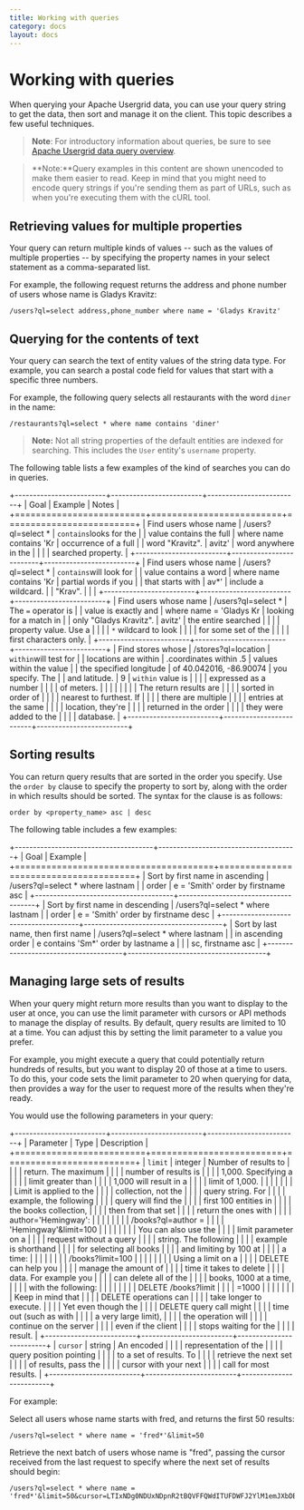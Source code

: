```yaml
---
title: Working with queries
category: docs
layout: docs
---
```


Working with queries
====================

When querying your Apache Usergrid data, you can use your query string to
get the data, then sort and manage it on the client. This topic
describes a few useful techniques.

> **Note**: For introductory information about queries, be sure to see
> [Apache Usergrid data query overview](/app-services-data-query-overview).

> **Note:**Query examples in this content are shown unencoded to make
> them easier to read. Keep in mind that you might need to encode query
> strings if you're sending them as part of URLs, such as when you're
> executing them with the cURL tool.

Retrieving values for multiple properties
-----------------------------------------

Your query can return multiple kinds of values -- such as the values of
multiple properties -- by specifying the property names in your select
statement as a comma-separated list.

For example, the following request returns the address and phone number
of users whose name is Gladys Kravitz:

    /users?ql=select address,phone_number where name = 'Gladys Kravitz'

Querying for the contents of text
---------------------------------

Your query can search the text of entity values of the string data type.
For example, you can search a postal code field for values that start
with a specific three numbers.

For example, the following query selects all restaurants with the word
`diner` in the name:

    /restaurants?ql=select * where name contains 'diner'

> **Note:** Not all string properties of the default entities are
> indexed for searching. This includes the `User` entity's `username`
> property.

The following table lists a few examples of the kind of searches you can
do in queries.

+-------------------------+-------------------------+-------------------------+
| Goal                    | Example                 | Notes                   |
+=========================+=========================+=========================+
| Find users whose name   |     /users?ql=select *  | `contains`looks for the |
| value contains the full | where name contains 'Kr | occurrence of a full    |
| word "Kravitz".         | avitz'                  | word anywhere in the    |
|                         |                         | searched property.      |
+-------------------------+-------------------------+-------------------------+
| Find users whose name   |     /users?ql=select *  | `contains`will look for |
| value contains a word   | where name contains 'Kr | partial words if you    |
| that starts with        | av*'                    | include a wildcard.     |
| "Krav".                 |                         |                         |
+-------------------------+-------------------------+-------------------------+
| Find users whose name   |     /users?ql=select *  | The `=` operator is     |
| value is exactly and    | where name = 'Gladys Kr | looking for a match in  |
| only "Gladys Kravitz".  | avitz'                  | the entire searched     |
|                         |                         | property value. Use a   |
|                         |                         | `*` wildcard to look    |
|                         |                         | for some set of the     |
|                         |                         | first characters only.  |
+-------------------------+-------------------------+-------------------------+
| Find stores whose       |     /stores?ql=location | `within`will test for   |
| locations are within    | .coordinates within .5  | values within the value |
| the specified longitude | of 40.042016, -86.90074 | you specify. The        |
| and latitude.           | 9                       | `within` value is       |
|                         |                         | expressed as a number   |
|                         |                         | of meters.              |
|                         |                         |                         |
|                         |                         | The return results are  |
|                         |                         | sorted in order of      |
|                         |                         | nearest to furthest. If |
|                         |                         | there are multiple      |
|                         |                         | entries at the same     |
|                         |                         | location, they're       |
|                         |                         | returned in the order   |
|                         |                         | they were added to the  |
|                         |                         | database.               |
+-------------------------+-------------------------+-------------------------+

Sorting results
---------------

You can return query results that are sorted in the order you specify.
Use the `order by` clause to specify the property to sort by, along with
the order in which results should be sorted. The syntax for the clause
is as follows:

    order by <property_name> asc | desc

The following table includes a few examples:

+--------------------------------------+--------------------------------------+
| Goal                                 | Example                              |
+======================================+======================================+
| Sort by first name in ascending      |     /users?ql=select * where lastnam |
| order                                | e = 'Smith' order by firstname asc   |
+--------------------------------------+--------------------------------------+
| Sort by first name in descending     |     /users?ql=select * where lastnam |
| order                                | e = 'Smith' order by firstname desc  |
+--------------------------------------+--------------------------------------+
| Sort by last name, then first name   |     /users?ql=select * where lastnam |
| in ascending order                   | e contains 'Sm*' order by lastname a |
|                                      | sc, firstname asc                    |
+--------------------------------------+--------------------------------------+

Managing large sets of results
------------------------------

When your query might return more results than you want to display to
the user at once, you can use the limit parameter with cursors or API
methods to manage the display of results. By default, query results are
limited to 10 at a time. You can adjust this by setting the limit
parameter to a value you prefer.

For example, you might execute a query that could potentially return
hundreds of results, but you want to display 20 of those at a time to
users. To do this, your code sets the limit parameter to 20 when
querying for data, then provides a way for the user to request more of
the results when they're ready.

You would use the following parameters in your query:

+-------------------------+-------------------------+-------------------------+
| Parameter               | Type                    | Description             |
+=========================+=========================+=========================+
| `limit`                 | integer                 | Number of results to    |
|                         |                         | return. The maximum     |
|                         |                         | number of results is    |
|                         |                         | 1,000. Specifying a     |
|                         |                         | limit greater than      |
|                         |                         | 1,000 will result in a  |
|                         |                         | limit of 1,000.         |
|                         |                         |                         |
|                         |                         | Limit is applied to the |
|                         |                         | collection, not the     |
|                         |                         | query string. For       |
|                         |                         | example, the following  |
|                         |                         | query will find the     |
|                         |                         | first 100 entities in   |
|                         |                         | the books collection,   |
|                         |                         | then from that set      |
|                         |                         | return the ones with    |
|                         |                         | author='Hemingway':     |
|                         |                         |                         |
|                         |                         |     /books?ql=author =  |
|                         |                         | 'Hemingway'&limit=100   |
|                         |                         |                         |
|                         |                         | You can also use the    |
|                         |                         | limit parameter on a    |
|                         |                         | request without a query |
|                         |                         | string. The following   |
|                         |                         | example is shorthand    |
|                         |                         | for selecting all books |
|                         |                         | and limiting by 100 at  |
|                         |                         | a time:                 |
|                         |                         |                         |
|                         |                         |     /books?limit=100    |
|                         |                         |                         |
|                         |                         | Using a limit on a      |
|                         |                         | DELETE can help you     |
|                         |                         | manage the amount of    |
|                         |                         | time it takes to delete |
|                         |                         | data. For example you   |
|                         |                         | can delete all of the   |
|                         |                         | books, 1000 at a time,  |
|                         |                         | with the following:     |
|                         |                         |                         |
|                         |                         |     DELETE /books?limit |
|                         |                         | =1000                   |
|                         |                         |                         |
|                         |                         | Keep in mind that       |
|                         |                         | DELETE operations can   |
|                         |                         | take longer to execute. |
|                         |                         | Yet even though the     |
|                         |                         | DELETE query call might |
|                         |                         | time out (such as with  |
|                         |                         | a very large limit),    |
|                         |                         | the operation will      |
|                         |                         | continue on the server  |
|                         |                         | even if the client      |
|                         |                         | stops waiting for the   |
|                         |                         | result.                 |
+-------------------------+-------------------------+-------------------------+
| `cursor`                | string                  | An encoded              |
|                         |                         | representation of the   |
|                         |                         | query position pointing |
|                         |                         | to a set of results. To |
|                         |                         | retrieve the next set   |
|                         |                         | of results, pass the    |
|                         |                         | cursor with your next   |
|                         |                         | call for most results.  |
+-------------------------+-------------------------+-------------------------+

For example:

Select all users whose name starts with fred, and returns the first 50
results:

    /users?ql=select * where name = 'fred*'&limit=50

Retrieve the next batch of users whose name is "fred", passing the
cursor received from the last request to specify where the next set of
results should begin:

    /users?ql=select * where name = 'fred*'&limit=50&cursor=LTIxNDg0NDUxNDpnR2tBQVFFQWdITUFDWFJ2YlM1emJXbDBhQUNBZFFBUUQyMVZneExfRWVLRlV3TG9Hc1doZXdDQWRRQVFIYVdjb0JwREVlS1VCd0xvR3NWT0JRQQ
